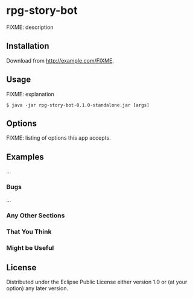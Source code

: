 # rpg-story-bot

FIXME: description

## Installation

Download from http://example.com/FIXME.

## Usage

FIXME: explanation

    $ java -jar rpg-story-bot-0.1.0-standalone.jar [args]

## Options

FIXME: listing of options this app accepts.

## Examples

...

### Bugs

...

### Any Other Sections
### That You Think
### Might be Useful

## License
Distributed under the Eclipse Public License either version 1.0 or (at
your option) any later version.
